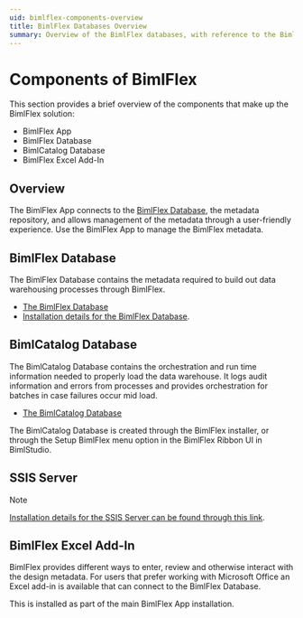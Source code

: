 ```yaml
---
uid: bimlflex-components-overview
title: BimlFlex Databases Overview
summary: Overview of the BimlFlex databases, with reference to the BimlFlex- and BimlCatalog database
---
```

# Components of BimlFlex

This section provides a brief overview of the components that make up the BimlFlex solution:

* BimlFlex App
* BimlFlex Database
* BimlCatalog Database
* BimlFlex Excel Add-In

## Overview

The BimlFlex App connects to the [BimlFlex Database](xref:bimlflex-components-metadata-database), the metadata repository, and allows management of the metadata through a user-friendly experience. Use the BimlFlex App to manage the BimlFlex metadata.

## BimlFlex Database

The BimlFlex Database contains the metadata required to build out data warehousing processes through BimlFlex.

* [The BimlFlex Database](xref:bimlflex-components-metadata-database)
* [Installation details for the BimlFlex Database](xref:bimlflex-setup-metadata-database-installation).

## BimlCatalog Database

The BimlCatalog Database contains the orchestration and run time information needed to properly load the data warehouse. It logs audit information and errors from processes and provides orchestration for batches in case failures occur mid load.

* [The BimlCatalog Database](xref:bimlflex-components-bimlcatalog-database)

The BimlCatalog Database is created through the BimlFlex installer, or through the Setup BimlFlex menu option in the BimlFlex Ribbon UI in BimlStudio.

## SSIS Server

>[!NOTE]
>[Installation details for the SSIS Server can be found through this link](xref:bimlflex-setup-ssis-server-install).

## BimlFlex Excel Add-In

BimlFlex provides different ways to enter, review and otherwise interact with the design metadata. For users that prefer working with Microsoft Office an Excel add-in is available that can connect to the BimlFlex Database.

This is installed as part of the main BimlFlex App installation.
